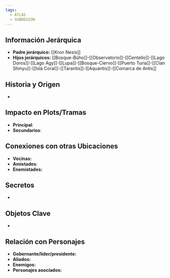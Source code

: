 ```yaml
---
tags:
  - ATLAS
  - SUBREGION
---
```

## Información Jerárquica
- **Padre jerárquico:** [[Kron Nesis]]
- **Hijos jerárquicos:** [[Bosque-Búho]]-[[Observatorio]]-[[Centello]]-[[Lago Doros]]-[[Lago Agy]]-[[Lupa]]-[[Bosque-Ciervo]]-[[Puerto Turia]]-[[Clan Shinyu]]-[[Isla Coral]]-[[Tarantis]]-[[Aquantis]]-[[Comarca de Antis]]

## Historia y Origen
- 

## Impacto en Plots/Tramas 
- **Principal**: 
- **Secundarios**:

## Conexiones con otras Ubicaciones
- **Vecinas:**
- **Amistades**:
- **Enemistades:**

## Secretos 
- 

## Objetos Clave
- 

## Relación con Personajes 
- **Gobernante/líder/presidente:**
- **Aliados:**
- **Enemigos:**
- **Personajes asociados:**

